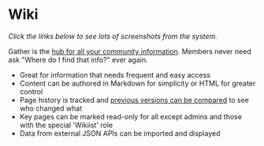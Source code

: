 # Wiki

_Click the links below to see lots of screenshots from the system._

Gather is the [hub for all your community information](assets/screenshots/ts-wiki.png). Members never need ask "Where do I find that info?" ever again.

* Great for information that needs frequent and easy access
* Content can be authored in Markdown for simplicity or HTML for greater control
* Page history is tracked and [previous versions can be compared](assets/screenshots/wiki-compare.png) to see who changed what
* Key pages can be marked read-only for all except admins and those with the special 'Wikiist' role
* Data from external JSON APIs can be imported and displayed
